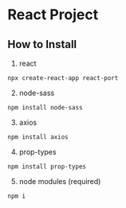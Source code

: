 # React Project

## How to Install

1. react

```
npx create-react-app react-port
```

2. node-sass

```
npm install node-sass
```

3. axios

```
npm install axios
```

4. prop-types

```
npm install prop-types
```

5. node modules (required)

```
npm i
```
